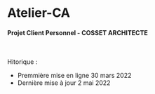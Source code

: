 # Atelier-CA
#### Projet Client Personnel -  COSSET ARCHITECTE

<br>

Hitorique :
- Premmière mise en ligne 30 mars 2022
- Dernière mise à jour 2 mai 2022
